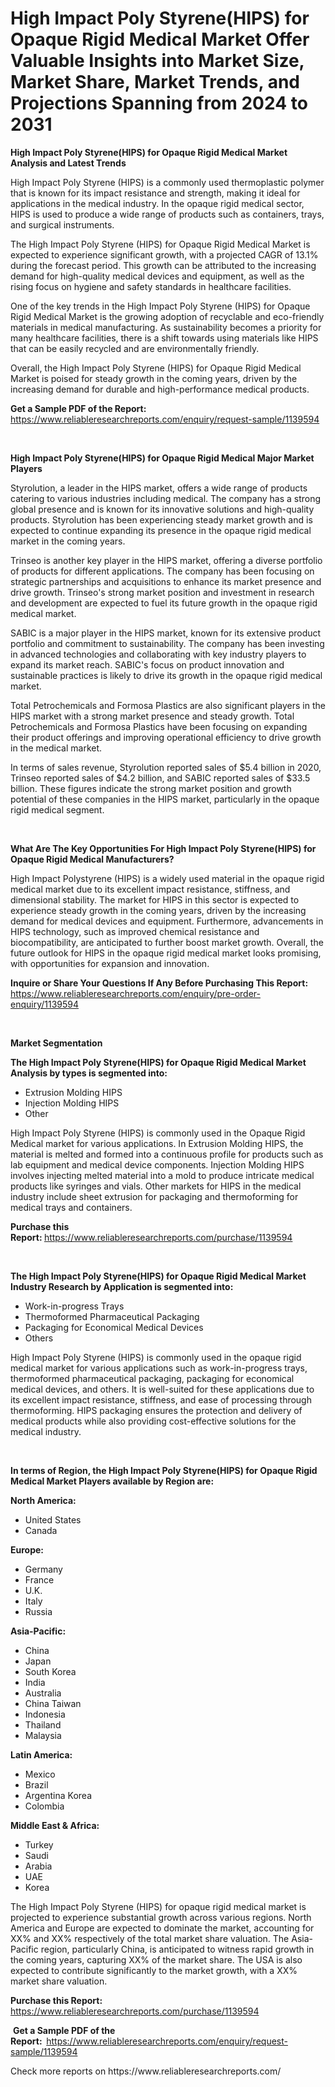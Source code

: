 <p><h1>High Impact Poly Styrene(HIPS) for Opaque Rigid Medical Market Offer Valuable Insights into Market Size, Market Share, Market Trends, and Projections Spanning from 2024 to 2031</h1></p><p><strong>High Impact Poly Styrene(HIPS) for Opaque Rigid Medical Market Analysis and Latest Trends</strong></p>
<p><p>High Impact Poly Styrene (HIPS) is a commonly used thermoplastic polymer that is known for its impact resistance and strength, making it ideal for applications in the medical industry. In the opaque rigid medical sector, HIPS is used to produce a wide range of products such as containers, trays, and surgical instruments.</p><p>The High Impact Poly Styrene (HIPS) for Opaque Rigid Medical Market is expected to experience significant growth, with a projected CAGR of 13.1% during the forecast period. This growth can be attributed to the increasing demand for high-quality medical devices and equipment, as well as the rising focus on hygiene and safety standards in healthcare facilities.</p><p>One of the key trends in the High Impact Poly Styrene (HIPS) for Opaque Rigid Medical Market is the growing adoption of recyclable and eco-friendly materials in medical manufacturing. As sustainability becomes a priority for many healthcare facilities, there is a shift towards using materials like HIPS that can be easily recycled and are environmentally friendly.</p><p>Overall, the High Impact Poly Styrene (HIPS) for Opaque Rigid Medical Market is poised for steady growth in the coming years, driven by the increasing demand for durable and high-performance medical products.</p></p>
<p><strong>Get a Sample PDF of the Report:&nbsp;</strong> <a href="https://www.reliableresearchreports.com/enquiry/request-sample/1139594">https://www.reliableresearchreports.com/enquiry/request-sample/1139594</a></p>
<p>&nbsp;</p>
<p><strong>High Impact Poly Styrene(HIPS) for Opaque Rigid Medical Major Market Players</strong></p>
<p><p>Styrolution, a leader in the HIPS market, offers a wide range of products catering to various industries including medical. The company has a strong global presence and is known for its innovative solutions and high-quality products. Styrolution has been experiencing steady market growth and is expected to continue expanding its presence in the opaque rigid medical market in the coming years.</p><p>Trinseo is another key player in the HIPS market, offering a diverse portfolio of products for different applications. The company has been focusing on strategic partnerships and acquisitions to enhance its market presence and drive growth. Trinseo's strong market position and investment in research and development are expected to fuel its future growth in the opaque rigid medical market.</p><p>SABIC is a major player in the HIPS market, known for its extensive product portfolio and commitment to sustainability. The company has been investing in advanced technologies and collaborating with key industry players to expand its market reach. SABIC's focus on product innovation and sustainable practices is likely to drive its growth in the opaque rigid medical market.</p><p>Total Petrochemicals and Formosa Plastics are also significant players in the HIPS market with a strong market presence and steady growth. Total Petrochemicals and Formosa Plastics have been focusing on expanding their product offerings and improving operational efficiency to drive growth in the medical market.</p><p>In terms of sales revenue, Styrolution reported sales of $5.4 billion in 2020, Trinseo reported sales of $4.2 billion, and SABIC reported sales of $33.5 billion. These figures indicate the strong market position and growth potential of these companies in the HIPS market, particularly in the opaque rigid medical segment.</p></p>
<p>&nbsp;</p>
<p><strong>What Are The Key Opportunities For High Impact Poly Styrene(HIPS) for Opaque Rigid Medical Manufacturers?</strong></p>
<p><p>High Impact Polystyrene (HIPS) is a widely used material in the opaque rigid medical market due to its excellent impact resistance, stiffness, and dimensional stability. The market for HIPS in this sector is expected to experience steady growth in the coming years, driven by the increasing demand for medical devices and equipment. Furthermore, advancements in HIPS technology, such as improved chemical resistance and biocompatibility, are anticipated to further boost market growth. Overall, the future outlook for HIPS in the opaque rigid medical market looks promising, with opportunities for expansion and innovation.</p></p>
<p><strong>Inquire or Share Your Questions If Any Before Purchasing This Report:</strong> <a href="https://www.reliableresearchreports.com/enquiry/pre-order-enquiry/1139594">https://www.reliableresearchreports.com/enquiry/pre-order-enquiry/1139594</a></p>
<p>&nbsp;</p>
<p><strong>Market Segmentation</strong></p>
<p><strong>The High Impact Poly Styrene(HIPS) for Opaque Rigid Medical Market Analysis by types is segmented into:</strong></p>
<p><ul><li>Extrusion Molding HIPS</li><li>Injection Molding HIPS</li><li>Other</li></ul></p>
<p><p>High Impact Poly Styrene (HIPS) is commonly used in the Opaque Rigid Medical market for various applications. In Extrusion Molding HIPS, the material is melted and formed into a continuous profile for products such as lab equipment and medical device components. Injection Molding HIPS involves injecting melted material into a mold to produce intricate medical products like syringes and vials. Other markets for HIPS in the medical industry include sheet extrusion for packaging and thermoforming for medical trays and containers.</p></p>
<p><strong>Purchase this Report:&nbsp;</strong><a href="https://www.reliableresearchreports.com/purchase/1139594">https://www.reliableresearchreports.com/purchase/1139594</a></p>
<p>&nbsp;</p>
<p><strong>The High Impact Poly Styrene(HIPS) for Opaque Rigid Medical Market Industry Research by Application is segmented into:</strong></p>
<p><ul><li>Work-in-progress Trays</li><li>Thermoformed Pharmaceutical Packaging</li><li>Packaging for Economical Medical Devices</li><li>Others</li></ul></p>
<p><p>High Impact Poly Styrene (HIPS) is commonly used in the opaque rigid medical market for various applications such as work-in-progress trays, thermoformed pharmaceutical packaging, packaging for economical medical devices, and others. It is well-suited for these applications due to its excellent impact resistance, stiffness, and ease of processing through thermoforming. HIPS packaging ensures the protection and delivery of medical products while also providing cost-effective solutions for the medical industry.</p></p>
<p>&nbsp;</p>
<p><strong>In terms of Region, the High Impact Poly Styrene(HIPS) for Opaque Rigid Medical Market Players available by Region are:</strong></p>
<p>
    <p> <strong> North America: </strong>
        <ul>
            <li>United States</li>
            <li>Canada</li>
        </ul>
        </p> 
    <p> <strong> Europe: </strong>
        <ul>
            <li>Germany</li>
            <li>France</li>
            <li>U.K.</li>
            <li>Italy</li>
            <li>Russia</li>
        </ul>
        </p> 
    <p> <strong> Asia-Pacific: </strong>
        <ul>
            <li>China</li>
            <li>Japan</li>
            <li>South Korea</li>
            <li>India</li>
            <li>Australia</li>
            <li>China Taiwan</li>
            <li>Indonesia</li>
            <li>Thailand</li>
            <li>Malaysia</li>
        </ul>
        </p> 
    <p> <strong> Latin America: </strong>
        <ul>
            <li>Mexico</li>
            <li>Brazil</li>
            <li>Argentina Korea</li>
            <li>Colombia</li>
        </ul>
        </p> 
    <p> <strong> Middle East & Africa: </strong>
        <ul>
            <li>Turkey</li>
            <li>Saudi</li>
            <li>Arabia</li>
            <li>UAE</li>
            <li>Korea</li>
        </ul>
    </p>
    </p>
<p><p>The High Impact Poly Styrene (HIPS) for opaque rigid medical market is projected to experience substantial growth across various regions. North America and Europe are expected to dominate the market, accounting for XX% and XX% respectively of the total market share valuation. The Asia-Pacific region, particularly China, is anticipated to witness rapid growth in the coming years, capturing XX% of the market share. The USA is also expected to contribute significantly to the market growth, with a XX% market share valuation.</p></p>
<p><strong>Purchase this Report: </strong><a href="https://www.reliableresearchreports.com/purchase/1139594">https://www.reliableresearchreports.com/purchase/1139594</a></p>
<p>&nbsp;<strong>Get a Sample PDF of the Report:&nbsp;&nbsp;</strong><a href="https://www.reliableresearchreports.com/enquiry/request-sample/1139594">https://www.reliableresearchreports.com/enquiry/request-sample/1139594</a></p>
<p><strong></strong></p>
<p>Check more reports on https://www.reliableresearchreports.com/</p>